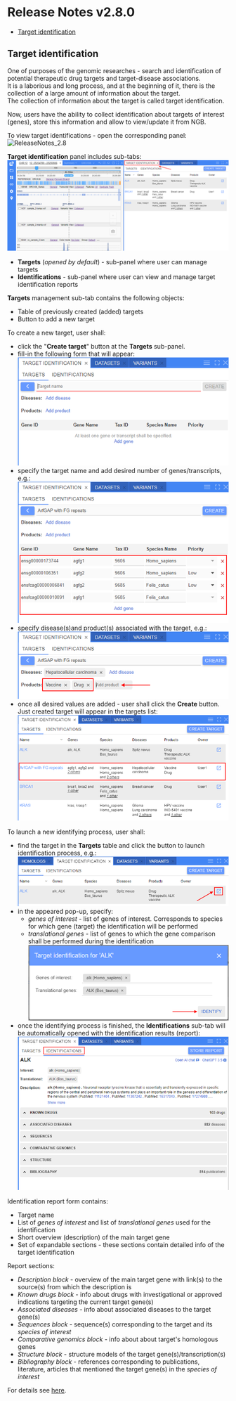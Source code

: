 # Release Notes v2.8.0

- [Target identification](#target-identification)

## Target identification

One of purposes of the genomic researches - search and identification of potential therapeutic drug targets and target-disease associations.  
It is a laborious and long process, and at the beginning of it, there is the collection of a large amount of information about the target.  
The collection of information about the target is called target identification.

Now, users have the ability to collect identification about targets of interest (genes), store this information and allow to view/update it from NGB.

To view target identifications - open the corresponding panel:  
    ![ReleaseNotes_2.8](images/RN_Targets_01.png)

**Target identification** panel includes sub-tabs:  
    ![ReleaseNotes_2.8](images/RN_Targets_02.png)

- **Targets** (_opened by default_) - sub-panel where user can manage targets
- **Identifications** - sub-panel where user can view and manage target identification reports

**Targets** management sub-tab contains the following objects:

- Table of previously created (added) targets
- Button to add a new target

To create a new target, user shall:

- click the "**Create target**" button at the **Targets** sub-panel.
- fill-in the following form that will appear:  
    ![ReleaseNotes_2.8](images/RN_Targets_03.png)
- specify the target name and add desired number of genes/transcripts, e.g.:  
    ![ReleaseNotes_2.8](images/RN_Targets_04.png)
- specify disease(s)and product(s) associated with the target, e.g.:  
    ![ReleaseNotes_2.8](images/RN_Targets_05.png)
- once all desired values are added - user shall click the **Create** button. Just created target will appear in the targets list:  
    ![ReleaseNotes_2.8](images/RN_Targets_06.png)

To launch a new identifying process, user shall:

- find the target in the **Targets** table and click the button to launch identification process, e.g.:  
    ![ReleaseNotes_2.8](images/RN_Targets_07.png)
- in the appeared pop-up, specify:
    - _genes of interest_ - list of genes of interest. Corresponds to species for which gene (target) the identification will be performed
    - _translational genes_ - list of genes to which the gene comparison shall be performed during the identification  
    ![ReleaseNotes_2.8](images/RN_Targets_08.png)
- once the identifying process is finished, the **Identifications** sub-tab will be automatically opened with the identification results (report):  
    ![ReleaseNotes_2.8](images/RN_Targets_09.png)

Identification report form contains:

- Target name
- List of _genes of interest_ and list of _translational genes_ used for the identification
- Short overview (description) of the main target gene
- Set of expandable sections - these sections contain detailed info of the target identification

Report sections:

- _Description block_ - overview of the main target gene with link(s) to the source(s) from which the description is
- _Known drugs block_ - info about drugs with investigational or approved indications targeting the current target gene(s)
- _Associated diseases_ - info about associated diseases to the target gene(s)
- _Sequences block_ - sequence(s) corresponding to the target and its _species of interest_
- _Comparative genomics block_ - info about about target's homologous genes
- _Structure block_ - structure models of the target gene(s)/transcription(s)
- _Bibliography block_ - references corresponding to publications, literature, articles that mentioned the target gene(s) in the _species of interest_

For details see [here](../../user-guide/target-identification.md).
